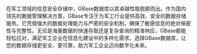 在军工领域的信息安全存储中，GBase数据库以其卓越性能脱颖而出。作为国内领先的数据管理解决方案，GBase专注于为军工行业提供高效、安全的数据存储服务。它凭借强大的数据处理能力与严密的安全机制，确保了敏感信息的绝对保密性与完整性。无论是海量数据的快速存取还是复杂查询的精准响应，GBase都能轻松应对，满足军工企业在信息化建设中的多样化需求。选择GBase数据库，让您的数据存储更安全、更可靠，助力军工企业迈向数字化未来。